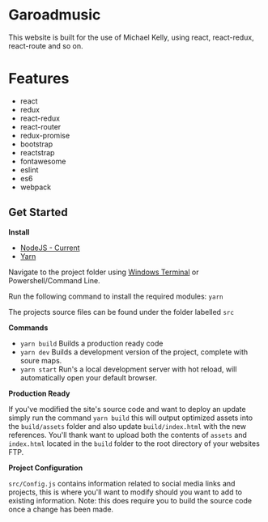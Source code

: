# Garoadmusic
This website is built for the use of Michael Kelly, using react, react-redux, react-route and so on.

# Features

* react
* redux
* react-redux
* react-router
* redux-promise
* bootstrap
* reactstrap
* fontawesome
* eslint
* es6
* webpack

## Get Started

**Install**

- [NodeJS - Current](https://nodejs.org/en/)
- [Yarn](https://classic.yarnpkg.com/en/docs/install#windows-stable)

Navigate to the project folder using [Windows Terminal](https://www.microsoft.com/en-us/p/windows-terminal-preview/9n0dx20hk701?activetab=pivot:overviewtab) or Powershell/Command Line.

Run the following command to install the required modules: `yarn`

The projects source files can be found under the folder labelled `src`

**Commands**

- `yarn build` Builds a production ready code
- `yarn dev` Builds a development version of the project, complete with soure maps.
- `yarn start` Run's a local development server with hot reload, will automatically open your default browser.

**Production Ready**

If you've modified the site's source code and want to deploy an update simply run the command `yarn build` this will output optimized assets into the `build/assets` folder and also update `build/index.html` with the new references. You'll thank want to upload both the contents of `assets` and `index.html` located in the `build` folder to the root directory of your websites FTP.

**Project Configuration**

`src/Config.js` contains information related to social media links and projects, this is where you'll want to modify should you want to add to existing information. Note: this does require you to build the source code once a change has been made.